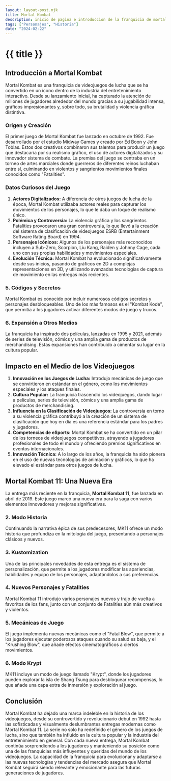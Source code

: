 ```yaml
---
layout: layout-post.njk
title: Mortal Kombat
description: inicio de pagina e introduccion de la franquicia de mortal kombat
tags: ["Personajes", "Historia"]
date: "2024-02-22"
---
```

# {{ title }}



<h2>Introducción a Mortal Kombat</h2>

<p>Mortal Kombat es una franquicia de videojuegos de lucha que se ha convertido en un ícono dentro de la industria del entretenimiento interactivo. Desde su lanzamiento inicial, ha capturado la atención de millones de jugadores alrededor del mundo gracias a su jugabilidad intensa, gráficos impresionantes y, sobre todo, su brutalidad y violencia gráfica distintiva.</p>

<h3>Origen y Creación</h3>

<p>El primer juego de Mortal Kombat fue lanzado en octubre de 1992. Fue desarrollado por el estudio Midway Games y creado por Ed Boon y John Tobias. Estos dos creativos combinaron sus talentos para producir un juego que destacaría por su realismo gráfico, el uso de actores digitalizados y su innovador sistema de combate. La premisa del juego se centraba en un torneo de artes marciales donde guerreros de diferentes reinos luchaban entre sí, culminando en violentos y sangrientos movimientos finales conocidos como "Fatalities".</p>

<h3>Datos Curiosos del Juego</h3>

<ol>
  <li><strong>Actores Digitalizados:</strong> A diferencia de otros juegos de lucha de la época, Mortal Kombat utilizaba actores reales para capturar los movimientos de los personajes, lo que le daba un toque de realismo único.</li>
  <li><strong>Polémica y Controversia:</strong> La violencia gráfica y los sangrientos Fatalities provocaron una gran controversia, lo que llevó a la creación del sistema de clasificación de videojuegos ESRB (Entertainment Software Rating Board) en 1994.</li>
  <li><strong>Personajes Icónicos:</strong> Algunos de los personajes más reconocidos incluyen a Sub-Zero, Scorpion, Liu Kang, Raiden y Johnny Cage, cada uno con sus propias habilidades y movimientos especiales.</li>
  <li><strong>Evolución Técnica:</strong> Mortal Kombat ha evolucionado significativamente desde sus inicios, pasando de gráficos en 2D a complejas representaciones en 3D, y utilizando avanzadas tecnologías de captura de movimiento en las entregas más recientes.</li>
</ol>

<h3>5. Códigos y Secretos</h3>
<p>Mortal Kombat es conocido por incluir numerosos códigos secretos y personajes desbloqueables. Uno de los más famosos es el "Kombat Kode", que permitía a los jugadores activar diferentes modos de juego y trucos.</p>

<h3>6. Expansión a Otros Medios</h3>
<p>La franquicia ha inspirado dos películas, lanzadas en 1995 y 2021, además de series de televisión, cómics y una amplia gama de productos de merchandising. Estas expansiones han contribuido a cimentar su lugar en la cultura popular.</p>

<h2>Impacto en el Medio de los Videojuegos</h2>
<ol>
  <li><strong>Innovación en los Juegos de Lucha:</strong> Introdujo mecánicas de juego que se convirtieron en estándar en el género, como los movimientos especiales y los ataques finales.</li>
  <li><strong>Cultura Popular:</strong> La franquicia trascendió los videojuegos, dando lugar a películas, series de televisión, cómics y una amplia gama de productos de merchandising.</li>
  <li><strong>Influencia en la Clasificación de Videojuegos:</strong> La controversia en torno a su violencia gráfica contribuyó a la creación de un sistema de clasificación que hoy en día es una referencia estándar para los padres y jugadores.</li>
  <li><strong>Competencias de eSports:</strong> Mortal Kombat se ha convertido en un pilar de los torneos de videojuegos competitivos, atrayendo a jugadores profesionales de todo el mundo y ofreciendo premios significativos en eventos internacionales.</li>
  <li><strong>Innovación Técnica:</strong> A lo largo de los años, la franquicia ha sido pionera en el uso de nuevas tecnologías de animación y gráficos, lo que ha elevado el estándar para otros juegos de lucha.</li>
</ol>

<h2>Mortal Kombat 11: Una Nueva Era</h2>
<p>La entrega más reciente en la franquicia, <strong>Mortal Kombat 11</strong>, fue lanzada en abril de 2019. Este juego marcó una nueva era para la saga con varios elementos innovadores y mejoras significativas.</p>

<h3>2. Modo Historia</h3>
<p>Continuando la narrativa épica de sus predecesores, MK11 ofrece un modo historia que profundiza en la mitología del juego, presentando a personajes clásicos y nuevos.</p>

<h3>3. Kustomization</h3>
<p>Una de las principales novedades de esta entrega es el sistema de personalización, que permite a los jugadores modificar las apariencias, habilidades y equipo de los personajes, adaptándolos a sus preferencias.</p>

<h3>4. Nuevos Personajes y Fatalities</h3>
<p>Mortal Kombat 11 introdujo varios personajes nuevos y trajo de vuelta a favoritos de los fans, junto con un conjunto de Fatalities aún más creativos y violentos.</p>

<h3>5. Mecánicas de Juego</h3>
<p>El juego implementa nuevas mecánicas como el "Fatal Blow", que permite a los jugadores ejecutar poderosos ataques cuando su salud es baja, y el "Krushing Blow", que añade efectos cinematográficos a ciertos movimientos.</p>

<h3>6. Modo Krypt</h3>
<p>MK11 incluye un modo de juego llamado "Krypt", donde los jugadores pueden explorar la isla de Shang Tsung para desbloquear recompensas, lo que añade una capa extra de inmersión y exploración al juego.</p>

<h2>Conclusión</h2>
<p>Mortal Kombat ha dejado una marca indeleble en la historia de los videojuegos, desde su controvertido y revolucionario debut en 1992 hasta las sofisticadas y visualmente deslumbrantes entregas modernas como Mortal Kombat 11. La serie no solo ha redefinido el género de los juegos de lucha, sino que también ha influido en la cultura popular y la industria del entretenimiento en general. Con cada nueva entrega, Mortal Kombat continúa sorprendiendo a los jugadores y manteniendo su posición como una de las franquicias más influyentes y queridas del mundo de los videojuegos. La capacidad de la franquicia para evolucionar y adaptarse a las nuevas tecnologías y tendencias del mercado asegura que Mortal Kombat seguirá siendo relevante y emocionante para las futuras generaciones de jugadores.</p>
